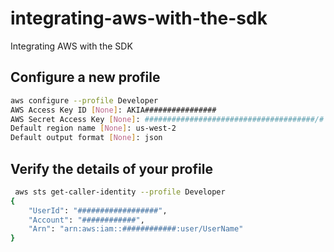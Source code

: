# integrating-aws-with-the-sdk
Integrating AWS with the SDK

## Configure a new profile

```bash
aws configure --profile Developer
AWS Access Key ID [None]: AKIA################
AWS Secret Access Key [None]: ######################################/#
Default region name [None]: us-west-2
Default output format [None]: json
```

## Verify the details of your profile
```bash
 aws sts get-caller-identity --profile Developer
{
    "UserId": "##################",
    "Account": "############",
    "Arn": "arn:aws:iam::############:user/UserName"
}
```